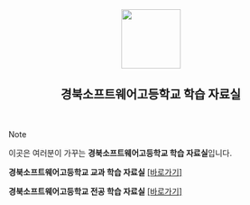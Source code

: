 <div align="center">
  <img src="https://github.com/PDS-gbsw/.github/assets/133763382/685a0f82-ea05-4875-9ef4-5b8fba51def9"  width="105px"/>
  
  ## 경북소프트웨어고등학교 학습 자료실
</div>  <br/>

> [!Note]
이곳은 여러분이 가꾸는 **경북소프트웨어고등학교 학습 자료실**입니다.  

**경북소프트웨어고등학교 교과 학습 자료실** [[바로가기]](https://github.com/GBSWPDS/Subject-Storage) </br> 

**경북소프트웨어고등학교 전공 학습 자료실** [[바로가기]](https://github.com/GBSWPDS/Major-Storage)
